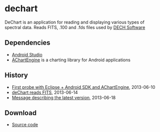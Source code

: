 # dechart
DeChart is an application for reading and displaying various types of spectral data.
Reads FITS, .100 and .fds files used by [DECH Software](http://www.gazinur.com/Download.html)

## Dependencies
* [Android Studio](https://developer.android.com/studio)
* [AChartEngine](https://github.com/ddanny/achartengine) is a charting library for Android applications

## History
* [First probe with Eclipse + Android SDK and AChartEngine](https://juick.com/gvard/2397281), 2013-06-10
* [deChart reads FITS](https://juick.com/gvard/2402630), 2013-06-14
* [Message describing the latest version](https://juick.com/gvard/2402630), 2013-06-18

## Download
* [Source code](https://www.dropbox.com/s/qsqfcneenkjspio/deChart_source_0.1.0.zip?dl=0)
